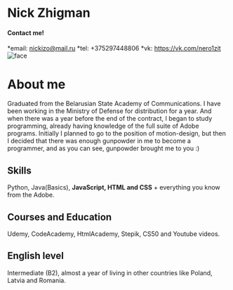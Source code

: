 # Nick Zhigman   
####  Сontact me!
*email: nickizo@mail.ru
*tel: +375297448806
*vk: https://vk.com/nero1zit
![face](https://sun9-75.userapi.com/impf/c840432/v840432515/642ee/Lrwtr3ibmFM.jpg?size=400x0&quality=90&crop=1,90,1083,1083&sign=a57b34e7e24aeec9d6fda04969246ca0&ava=1)


# About me 

Graduated from the Belarusian State Academy of Communications. I have been working in the Ministry of Defense for distribution for a year. And when there was a year before the end of the contract, I began to study programming, already having knowledge of the full suite of Adobe programs. Initially I planned to go to the position of motion-design, but then I decided that there was enough gunpowder in me to become a programmer, and as you can see, gunpowder brought me to you :)

## Skills 

Python, Java(Basics), **JavaScript, HTML and CSS** + everything you know from the Adobe.

## Courses and Education

Udemy, CodeAcademy, HtmlAcademy, Stepik, CS50 and Youtube videos.

## English level 

Intermediate (B2), almost a year of living in other countries like Poland, Latvia and Romania.